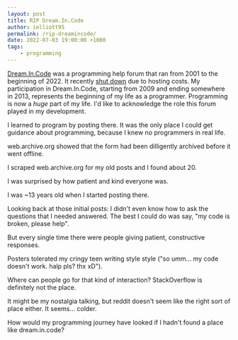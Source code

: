 ```yaml
---
layout: post
title: RIP Dream.In.Code
author: ielliott95
permalink: /rip-dreamincode/
date: 2022-07-03 19:00:00 +1000
tags:
    - programming
---
```


[Dream.In.Code](https://web.archive.org/web/20220105235917/https://www.dreamincode.net/) was a
programming help forum that ran from 2001 to the beginning of 2022. It recently [shut
down](https://web.archive.org/web/20220116161045/https://www.dreamincode.net/forums/topic/421898-dreamincode-shutting-down/)
due to hosting costs. My participation in Dream.In.Code, starting from 2009 and ending somewhere in
2013, represents the beginning of my life as a programmer. Programming is now a *huge* part of my life. I'd like to acknowledge the role this forum played in my development.

I learned to program by posting there. It was the only place I could 
get guidance about programming, because I knew no programmers in
real life.

web.archive.org showed that the form had been dilligently archived before
it went offline.

I scraped web.archive.org for my old posts and I found about 20.

I was surprised by how patient and kind everyone was.

I was ~13 years old when I started posting there.

Looking back at those initial posts: I didn't even
know how to ask the questions that I needed answered. The best I could
do was say, "my code is broken, please help".

But every single time there were people giving patient, constructive
responses.

Posters tolerated my cringy teen writing style style ("so umm... my code doesn't work. halp pls? thx
xD").

Where can people go for that kind of interaction? StackOverflow is 
definitely not the place.

It might be my nostalgia talking, but reddit doesn't seem like the
right sort of place either. It seems... colder.

How would my programming journey have looked if I hadn't found a place like 
dream.in.code?

